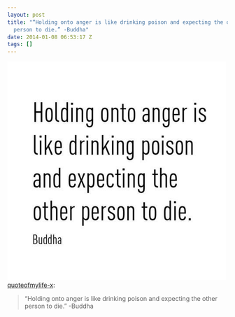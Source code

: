 ```yaml
---
layout: post
title: "“Holding onto anger is like drinking poison and expecting the other
  person to die.” -Buddha"
date: 2014-01-08 06:53:17 Z
tags: []
---
```

![](/media/2014/01/72642091910.jpg)
[quoteofmylife-x](http://quoteofmylife-x.tumblr.com/post/48947053179/holding-onto-anger-is-like-drinking-poison-and):

> “Holding onto anger is like drinking poison and expecting the other person to die.” -Buddha
